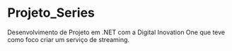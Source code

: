 # Projeto_Series
 Desenvolvimento de Projeto em .NET com a Digital Inovation One que teve como foco criar um serviço de streaming.
